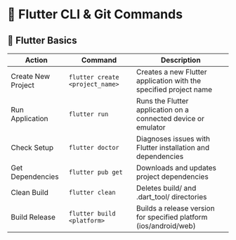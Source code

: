 # 📘 Flutter CLI & Git Commands

## 🚀 Flutter Basics

| Action | Command | Description |
|--------|---------|-------------|
| Create New Project | `flutter create <project_name>` | Creates a new Flutter application with the specified project name |
| Run Application | `flutter run` | Runs the Flutter application on a connected device or emulator |
| Check Setup | `flutter doctor` | Diagnoses issues with Flutter installation and dependencies |
| Get Dependencies | `flutter pub get` | Downloads and updates project dependencies |
| Clean Build | `flutter clean` | Deletes build/ and .dart_tool/ directories |
| Build Release | `flutter build <platform>` | Builds a release version for specified platform (ios/android/web) |
